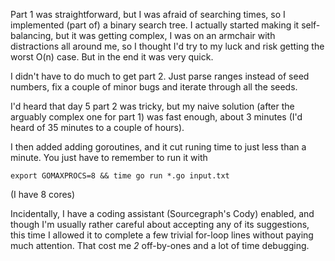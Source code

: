 Part 1 was straightforward, but I was afraid of searching times, so I implemented (part of) a binary search tree. I actually started making it self-balancing, but it was getting complex, I was on an armchair with distractions all around me, so I thought I'd try to my luck and risk getting the worst O(n) case. But in the end it was very quick.

I didn't have to do much to get part 2. Just parse ranges instead of seed numbers, fix a couple of minor bugs and iterate through all the seeds.

I'd heard that day 5 part 2 was tricky, but my naive solution (after the arguably complex one for part 1) was fast enough, about 3 minutes (I'd heard of 35 minutes to a couple of hours).

I then added adding goroutines, and it cut runing time to just less than a minute. You just have to remember to run it with

```
export GOMAXPROCS=8 && time go run *.go input.txt
```

(I have 8 cores)

Incidentally, I have a coding assistant (Sourcegraph's Cody) enabled, and though I'm usually rather careful about accepting any of its suggestions, this time I allowed it to complete a few trivial for-loop lines without paying much attention. That cost me _2_ off-by-ones and a lot of time debugging.

